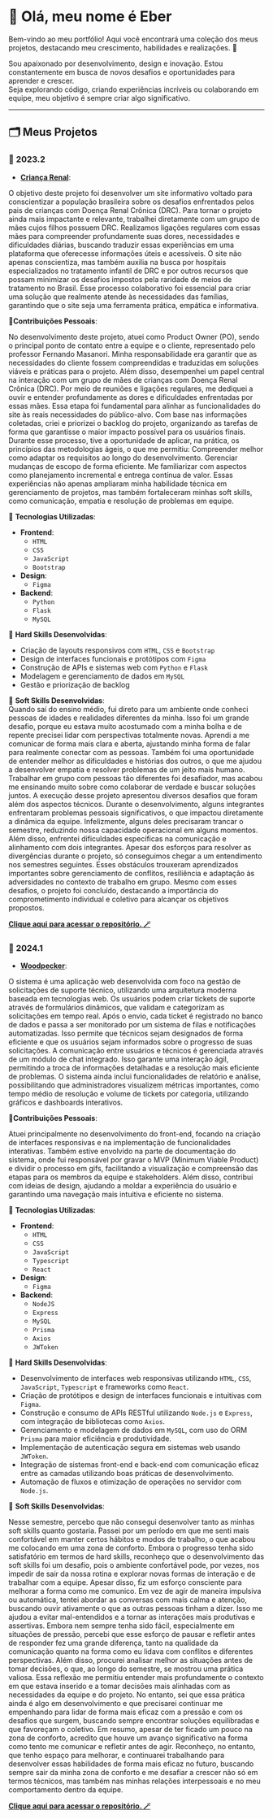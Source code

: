 # 🌟 Olá, meu nome é Eber

Bem-vindo ao meu portfólio! Aqui você encontrará uma coleção dos meus projetos, destacando meu crescimento, habilidades e realizações. 🚀

Sou apaixonado por desenvolvimento, design e inovação. Estou constantemente em busca de novos desafios e oportunidades para aprender e crescer.  
Seja explorando código, criando experiências incríveis ou colaborando em equipe, meu objetivo é sempre criar algo significativo.  

---

## 🗂️ Meus Projetos

### 📅 **2023.2**
- **[Criança Renal](https://github.com/TeamHiveAPI/API-2023.2)**: 

O objetivo deste projeto foi desenvolver um site informativo voltado para conscientizar a população brasileira sobre os desafios enfrentados pelos pais de crianças com Doença Renal Crônica (DRC). Para tornar o projeto ainda mais impactante e relevante, trabalhei diretamente com um grupo de mães cujos filhos possuem DRC.
Realizamos ligações regulares com essas mães para compreender profundamente suas dores, necessidades e dificuldades diárias, buscando traduzir essas experiências em uma plataforma que oferecesse informações úteis e acessíveis. O site não apenas conscientiza, mas também auxilia na busca por hospitais especializados no tratamento infantil de DRC e por outros recursos que possam minimizar os desafios impostos pela raridade de meios de tratamento no Brasil.
Esse processo colaborativo foi essencial para criar uma solução que realmente atende às necessidades das famílias, garantindo que o site seja uma ferramenta prática, empática e informativa.

🔹**Contribuições Pessoais**: 

No desenvolvimento deste projeto, atuei como Product Owner (PO), sendo o principal ponto de contato entre a equipe e o cliente, representado pelo professor Fernando Masanori. Minha responsabilidade era garantir que as necessidades do cliente fossem compreendidas e traduzidas em soluções viáveis e práticas para o projeto.
Além disso, desempenhei um papel central na interação com um grupo de mães de crianças com Doença Renal Crônica (DRC). Por meio de reuniões e ligações regulares, me dediquei a ouvir e entender profundamente as dores e dificuldades enfrentadas por essas mães. Essa etapa foi fundamental para alinhar as funcionalidades do site às reais necessidades do público-alvo.
Com base nas informações coletadas, criei e priorizei o backlog do projeto, organizando as tarefas de forma que garantisse o maior impacto possível para os usuários finais.
Durante esse processo, tive a oportunidade de aplicar, na prática, os princípios das metodologias ágeis, o que me permitiu:
Compreender melhor como adaptar os requisitos ao longo do desenvolvimento.
Gerenciar mudanças de escopo de forma eficiente.
Me familiarizar com aspectos como planejamento incremental e entrega contínua de valor.
Essas experiências não apenas ampliaram minha habilidade técnica em gerenciamento de projetos, mas também fortaleceram minhas soft skills, como comunicação, empatia e resolução de problemas em equipe.

🔹 **Tecnologias Utilizadas**: 
- **Frontend**:  
  - `HTML`  
  - `CSS`  
  - `JavaScript`  
  - `Bootstrap`  
- **Design**:  
  - `Figma`  
- **Backend**:  
  - `Python`  
  - `Flask`   
  - `MySQL`  


🔹 **Hard Skills Desenvolvidas**:  
- Criação de layouts responsivos com `HTML`, `CSS` e `Bootstrap`  
- Design de interfaces funcionais e protótipos com `Figma`  
- Construção de APIs e sistemas web com `Python` e `Flask`
- Modelagem e gerenciamento de dados em `MySQL`  
- Gestão e priorização de backlog  

🔹 **Soft Skills Desenvolvidas**:  
Quando saí do ensino médio, fui direto para um ambiente onde conheci pessoas de idades e realidades diferentes da minha. Isso foi um grande desafio, porque eu estava muito acostumado com a minha bolha e de repente precisei lidar com perspectivas totalmente novas.
Aprendi a me comunicar de forma mais clara e aberta, ajustando minha forma de falar para realmente conectar com as pessoas. Também foi uma oportunidade de entender melhor as dificuldades e histórias dos outros, o que me ajudou a desenvolver empatia e resolver problemas de um jeito mais humano. Trabalhar em grupo com pessoas tão diferentes foi desafiador, mas acabou me ensinando muito sobre como colaborar de verdade e buscar soluções juntos.
A execução desse projeto apresentou diversos desafios que foram além dos aspectos técnicos. Durante o desenvolvimento, alguns integrantes enfrentaram problemas pessoais significativos, o que impactou diretamente a dinâmica da equipe. Infelizmente, alguns deles precisaram trancar o semestre, reduzindo nossa capacidade operacional em alguns momentos.
Além disso, enfrentei dificuldades específicas na comunicação e alinhamento com dois integrantes. Apesar dos esforços para resolver as divergências durante o projeto, só conseguimos chegar a um entendimento nos semestres seguintes. Esses obstáculos trouxeram aprendizados importantes sobre gerenciamento de conflitos, resiliência e adaptação às adversidades no contexto de trabalho em grupo.
Mesmo com esses desafios, o projeto foi concluído, destacando a importância do comprometimento individual e coletivo para alcançar os objetivos propostos.

**[Clique aqui para acessar o repositório. 🪄 ](https://github.com/TeamHiveAPI/API-2023.2)**

### 📅 **2024.1**
- **[Woodpecker](https://github.com/TeamHiveAPI/API-2024.01)**: 

O sistema é uma aplicação web desenvolvida com foco na gestão de solicitações de suporte técnico, utilizando uma arquitetura moderna baseada em tecnologias web.
Os usuários podem criar tickets de suporte através de formulários dinâmicos, que validam e categorizam as solicitações em tempo real. Após o envio, cada ticket é registrado no banco de dados e passa a ser monitorado por um sistema de filas e notificações automatizadas. Isso permite que técnicos sejam designados de forma eficiente e que os usuários sejam informados sobre o progresso de suas solicitações.
A comunicação entre usuários e técnicos é gerenciada através de um módulo de chat integrado. Isso garante uma interação ágil, permitindo a troca de informações detalhadas e a resolução mais eficiente de problemas.
O sistema ainda inclui funcionalidades de relatório e análise, possibilitando que administradores visualizem métricas importantes, como tempo médio de resolução e volume de tickets por categoria, utilizando gráficos e dashboards interativos.


🔹**Contribuições Pessoais**: 

Atuei principalmente no desenvolvimento do front-end, focando na criação de interfaces responsivas e na implementação de funcionalidades interativas. Também estive envolvido na parte de documentação do sistema, onde fui responsável por gravar o MVP (Minimum Viable Product) e dividir o processo em gifs, facilitando a visualização e compreensão das etapas para os membros da equipe e stakeholders. Além disso, contribuí com ideias de design, ajudando a moldar a experiência do usuário e garantindo uma navegação mais intuitiva e eficiente no sistema.

🔹 **Tecnologias Utilizadas**: 
- **Frontend**:  
  - `HTML`  
  - `CSS`  
  - `JavaScript`  
  - `Typescript`  
  - `React`  
- **Design**:  
  - `Figma`  
- **Backend**:  
  - `NodeJS`  
  - `Express`   
  - `MySQL`
  - `Prisma`
  - `Axios`  
  - `JWToken`   


🔹 **Hard Skills Desenvolvidas**:  

- Desenvolvimento de interfaces web responsivas utilizando `HTML`, `CSS`, `JavaScript`, `Typescript` e frameworks como `React`.
- Criação de protótipos e design de interfaces funcionais e intuitivas com `Figma`.
- Construção e consumo de APIs RESTful utilizando `Node.js` e `Express`, com integração de bibliotecas como `Axios`.
- Gerenciamento e modelagem de dados em `MySQL`, com uso do ORM `Prisma` para maior eficiência e produtividade.
- Implementação de autenticação segura em sistemas web usando `JWToken`.
- Integração de sistemas front-end e back-end com comunicação eficaz entre as camadas utilizando boas práticas de desenvolvimento.
- Automação de fluxos e otimização de operações no servidor com `Node.js`.

🔹 **Soft Skills Desenvolvidas**:  

Nesse semestre, percebo que não consegui desenvolver tanto as minhas soft skills quanto gostaria. Passei por um período em que me senti mais confortável em manter certos hábitos e modos de trabalho, o que acabou me colocando em uma zona de conforto. Embora o progresso tenha sido satisfatório em termos de hard skills, reconheço que o desenvolvimento das soft skills foi um desafio, pois o ambiente confortável pode, por vezes, nos impedir de sair da nossa rotina e explorar novas formas de interação e de trabalhar com a equipe.
Apesar disso, fiz um esforço consciente para melhorar a forma como me comunico. Em vez de agir de maneira impulsiva ou automática, tentei abordar as conversas com mais calma e atenção, buscando ouvir ativamente o que as outras pessoas tinham a dizer. Isso me ajudou a evitar mal-entendidos e a tornar as interações mais produtivas e assertivas. Embora nem sempre tenha sido fácil, especialmente em situações de pressão, percebi que esse esforço de pausar e refletir antes de responder fez uma grande diferença, tanto na qualidade da comunicação quanto na forma como eu lidava com conflitos e diferentes perspectivas.
Além disso, procurei analisar melhor as situações antes de tomar decisões, o que, ao longo do semestre, se mostrou uma prática valiosa. Essa reflexão me permitiu entender mais profundamente o contexto em que estava inserido e a tomar decisões mais alinhadas com as necessidades da equipe e do projeto. No entanto, sei que essa prática ainda é algo em desenvolvimento e que precisarei continuar me empenhando para lidar de forma mais eficaz com a pressão e com os desafios que surgem, buscando sempre encontrar soluções equilibradas e que favoreçam o coletivo.
Em resumo, apesar de ter ficado um pouco na zona de conforto, acredito que houve um avanço significativo na forma como tento me comunicar e refletir antes de agir. Reconheço, no entanto, que tenho espaço para melhorar, e continuarei trabalhando para desenvolver essas habilidades de forma mais eficaz no futuro, buscando sempre sair da minha zona de conforto e me desafiar a crescer não só em termos técnicos, mas também nas minhas relações interpessoais e no meu comportamento dentro da equipe.

**[Clique aqui para acessar o repositório. 🪄 ](https://github.com/TeamHiveAPI/API-2024.01)**

